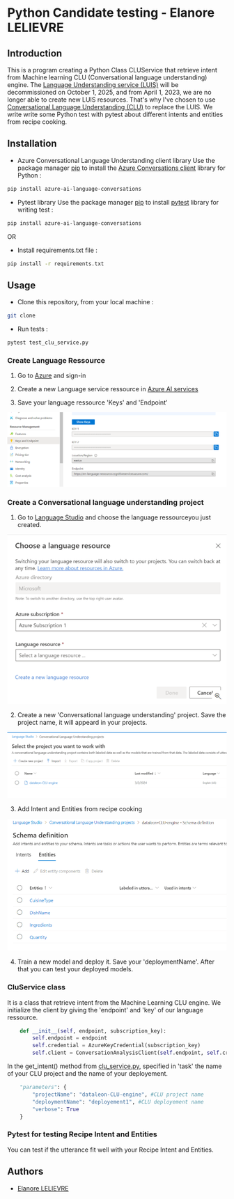 # Python Candidate testing - Elanore LELIEVRE

## Introduction

This is a program creating a Python Class CLUService that retrieve intent from Machine learning CLU (Conversational language understanding) engine. The [Language Understanding service (LUIS)](https://learn.microsoft.com/fr-fr/azure/ai-services/luis/what-is-luis) will be decommissioned on October 1, 2025, and from April 1, 2023, we are no longer able to create new LUIS resources. That's why I've chosen to use [Conversational Language Understanding (CLU)](https://learn.microsoft.com/en-gb/azure/ai-services/language-service/conversational-language-understanding/quickstart?pivots=language-studio) to replace the LUIS. We write write some Python test with pytest about different intents and entities from recipe cooking.

## Installation 

- Azure Conversational Language Understanding client library 
Use the package manager [pip](https://pip.pypa.io/en/stable/) to install the [Azure Conversations client](https://learn.microsoft.com/en-us/python/api/overview/azure/ai-language-conversations-readme?view=azure-python&viewFallbackFrom=azure-python-preview&preserve-view=true) library for Python : 

```bash
pip install azure-ai-language-conversations
```

- Pytest library 
Use the package manager [pip](https://pip.pypa.io/en/stable/) to install [pytest](https://docs.pytest.org/en/8.0.x/) library for writing test : 

```bash
pip install azure-ai-language-conversations
```

OR

- Install requirements.txt file :

```bash
pip install -r requirements.txt 
```

## Usage

- Clone this repository, from your local machine :

```bash
git clone 
```
 
-   Run tests : 

```bash
pytest test_clu_service.py
```

### Create Language Ressource

1. Go to [Azure](https://portal.azure.com/) and sign-in 

2. Create a new Language service ressource in [Azure AI services](https://portal.azure.com/#view/Microsoft_Azure_ProjectOxford/CognitiveServicesHub/~/TextAnalytics)

3. Save your language ressource 'Keys' and 'Endpoint'

![Keys and Endpoint](keys_endpoint.png)

### Create a Conversational language understanding project

1. Go to [Language Studio](https://language.cognitive.azure.com/) and choose the language ressourceyou just created.

![Language Ressource](language_ressource.png)

2. Create a new 'Conversational language understanding' project. Save the project name, it will appeard in your projects. 

![CLU Project](clu_project.png)

3. Add Intent and Entities from recipe cooking 

![Entities](entities.png)

4. Train a new model and deploy it. Save your 'deploymentName'. After that you can test your deployed models.

### CluService class 

It is a class that retrieve intent from the Machine Learning CLU engine. We initialize the client by giving the 'endpoint' and 'key' of our language ressource.

```py
    def __init__(self, endpoint, subscription_key):
        self.endpoint = endpoint
        self.credential = AzureKeyCredential(subscription_key)
        self.client = ConversationAnalysisClient(self.endpoint, self.credential)
```

In the get_intent() method from [clu_service.py](clu_service.py), specified in 'task' the name of your CLU project and the name of your deployement.

```py
    "parameters": {
        "projectName": "dataleon-CLU-engine", #CLU project name
        "deploymentName": "deployement1", #CLU deployement name
        "verbose": True
    }
```

### Pytest for testing Recipe Intent and Entities

You can test if the utterance fit well with your Recipe Intent and Entities.

## Authors

- [Elanore LELIEVRE](https://www.linkedin.com/in/elanore-lelievre/)
